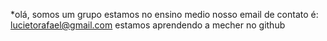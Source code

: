 *olá, somos um grupo
estamos no ensino medio 
nosso email de contato é: lucietorafael@gmail.com
estamos aprendendo a mecher no github

